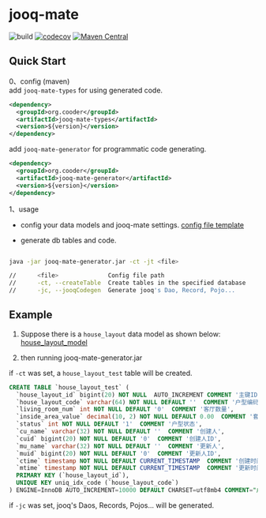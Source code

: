 # jooq-mate

![build](https://github.com/cooder-org/jooq-mate/actions/workflows/maven.yml/badge.svg)
[![codecov](https://codecov.io/gh/cooder-org/jooq-mate/branch/main/graph/badge.svg?token=0L2AU184LV)](https://codecov.io/gh/cooder-org/jooq-mate)
[![Maven Central](https://img.shields.io/maven-central/v/org.cooder/jooq-mate.svg?label=Maven%20Central)](https://search.maven.org/search?q=g:%22org.cooder%22%20AND%20a:%22jooq-mate%22)

## Quick Start

0、config (maven)  
add `jooq-mate-types` for using generated code.

```xml
<dependency>
  <groupId>org.cooder</groupId>
  <artifactId>jooq-mate-types</artifactId>
  <version>${version}</version>
</dependency>
```

add `jooq-mate-generator` for programmatic code generating.
```xml
<dependency>
  <groupId>org.cooder</groupId>
  <artifactId>jooq-mate-generator</artifactId>
  <version>${version}</version>
</dependency>
```

1、usage

- config your data models and jooq-mate settings. [config file template](./jooq-mate-generator/src/test/resources/jooq-mate-config.xlsx)

- generate db tables and code. 
```sh

java -jar jooq-mate-generator.jar -ct -jt <file>

//      <file>              Config file path
//      -ct, --createTable  Create tables in the specified database
//      -jc, --jooqCodegen  Generate jooq's Dao, Record, Pojo...

```

## Example
1. Suppose there is a `house_layout` data model as shown below: 
[house_layout_model](./doc/hosue_layout.png)

2. then running jooq-mate-generator.jar

if `-ct` was set, a `house_layout_test` table will be created.
```sql
CREATE TABLE `house_layout_test` (
  `house_layout_id` bigint(20) NOT NULL  AUTO_INCREMENT COMMENT '主键ID',
  `house_layout_code` varchar(64) NOT NULL DEFAULT ''  COMMENT '户型编码',
  `living_room_num` int NOT NULL DEFAULT '0'  COMMENT '客厅数量',
  `inside_area_value` decimal(10, 2) NOT NULL DEFAULT 0.00  COMMENT '套内面积',
  `status` int NOT NULL DEFAULT '1'  COMMENT '户型状态',
  `cu_name` varchar(32) NOT NULL DEFAULT ''  COMMENT '创建人',
  `cuid` bigint(20) NOT NULL DEFAULT '0'  COMMENT '创建人ID',
  `mu_name` varchar(32) NOT NULL DEFAULT ''  COMMENT '更新人',
  `muid` bigint(20) NOT NULL DEFAULT '0'  COMMENT '更新人ID',
  `ctime` timestamp NOT NULL DEFAULT CURRENT_TIMESTAMP  COMMENT '创建时间',
  `mtime` timestamp NOT NULL DEFAULT CURRENT_TIMESTAMP  COMMENT '更新时间',
  PRIMARY KEY (`house_layout_id`),
  UNIQUE KEY uniq_idx_code (`house_layout_code`)
) ENGINE=InnoDB AUTO_INCREMENT=10000 DEFAULT CHARSET=utf8mb4 COMMENT="户型是房子的结构与形状，一般与设计方案相关，不同的设计会产出不同的户型";
```

if `-jc` was set, jooq's Daos, Records, Pojos... will be generated.  


